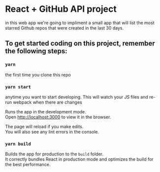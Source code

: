 # React + GitHub API project
in this web app we're going to impliment a small app that will list the most starred Github repos that were created in the last 30 days.

## To get started coding on this project, remember the following steps:

### `yarn`
the first time you clone this repo

### `yarn start`
anytime you want to start developing. This will watch your JS files and re-run webpack when there are changes

Runs the app in the development mode.\
Open [http://localhost:3000](http://localhost:3000) to view it in the browser.

The page will reload if you make edits.\
You will also see any lint errors in the console.

### `yarn build`

Builds the app for production to the `build` folder.\
It correctly bundles React in production mode and optimizes the build for the best performance.